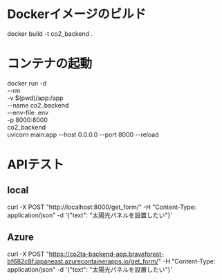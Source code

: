 # Dockerイメージのビルド
docker build -t co2_backend .

# コンテナの起動
docker run -d \
    --rm \
    -v $(pwd)/app:/app \
    --name co2_backend \
    --env-file .env \
    -p 8000:8000 \
    co2_backend \
    uvicorn main:app --host 0.0.0.0 --port 8000 --reload

# APIテスト

## local
curl -X POST "http://localhost:8000/get_form/" -H "Content-Type: application/json" -d '{"text": "太陽光パネルを設置したい"}'

## Azure
curl -X POST "https://co2ta-backend-app.braveforest-bf682c8f.japaneast.azurecontainerapps.io/get_form/" -H "Content-Type: application/json" -d '{"text": "太陽光パネルを設置したい"}'